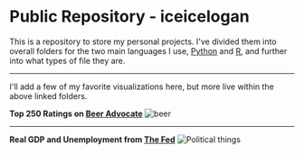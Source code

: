 # Public Repository - iceicelogan
This is a repository to store my personal projects. I've divided them into overall folders for the two main languages I use, [Python](https://github.com/iceicelogan/public/Python) and [R](https://github.com/iceicelogan/public/R), and further into what types of file they are.

***

I'll add a few of my favorite visualizations here, but more live within the above linked folders.

**Top 250 Ratings on [Beer Advocate](https://www.beeradvocate.com/lists/top/)**
![beer](https://i.imgur.com/Y0xrTJi.png)

***

**Real GDP and Unemployment from [The Fed](https://fred.stlouisfed.org/)**
![Political things](https://i.imgur.com/EkUDd8q.png)

